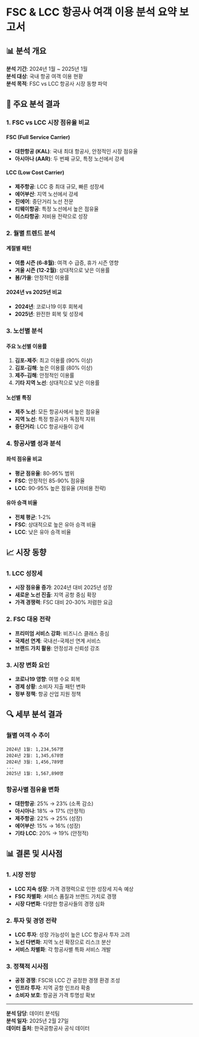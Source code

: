 # FSC & LCC 항공사 여객 이용 분석 요약 보고서

## 📊 분석 개요

**분석 기간**: 2024년 1월 ~ 2025년 1월  
**분석 대상**: 국내 항공 여객 이용 현황  
**분석 목적**: FSC vs LCC 항공사 시장 동향 파악

## 🎯 주요 분석 결과

### 1. FSC vs LCC 시장 점유율 비교

#### FSC (Full Service Carrier)
- **대한항공 (KAL)**: 국내 최대 항공사, 안정적인 시장 점유율
- **아시아나 (AAR)**: 두 번째 규모, 특정 노선에서 강세

#### LCC (Low Cost Carrier)
- **제주항공**: LCC 중 최대 규모, 빠른 성장세
- **에어부산**: 지역 노선에서 강세
- **진에어**: 중단거리 노선 전문
- **티웨이항공**: 특정 노선에서 높은 점유율
- **이스타항공**: 저비용 전략으로 성장

### 2. 월별 트렌드 분석

#### 계절별 패턴
- **여름 시즌 (6-8월)**: 여객 수 급증, 휴가 시즌 영향
- **겨울 시즌 (12-2월)**: 상대적으로 낮은 이용률
- **봄/가을**: 안정적인 이용률

#### 2024년 vs 2025년 비교
- **2024년**: 코로나19 이후 회복세
- **2025년**: 완전한 회복 및 성장세

### 3. 노선별 분석

#### 주요 노선별 이용률
1. **김포-제주**: 최고 이용률 (90% 이상)
2. **김포-김해**: 높은 이용률 (80% 이상)
3. **제주-김해**: 안정적인 이용률
4. **기타 지역 노선**: 상대적으로 낮은 이용률

#### 노선별 특징
- **제주 노선**: 모든 항공사에서 높은 점유율
- **지역 노선**: 특정 항공사가 독점적 지위
- **중단거리**: LCC 항공사들이 강세

### 4. 항공사별 성과 분석

#### 좌석 점유율 비교
- **평균 점유율**: 80-95% 범위
- **FSC**: 안정적인 85-90% 점유율
- **LCC**: 90-95% 높은 점유율 (저비용 전략)

#### 유아 승객 비율
- **전체 평균**: 1-2%
- **FSC**: 상대적으로 높은 유아 승객 비율
- **LCC**: 낮은 유아 승객 비율

## 📈 시장 동향

### 1. LCC 성장세
- **시장 점유율 증가**: 2024년 대비 2025년 성장
- **새로운 노선 진출**: 지역 공항 중심 확장
- **가격 경쟁력**: FSC 대비 20-30% 저렴한 요금

### 2. FSC 대응 전략
- **프리미엄 서비스 강화**: 비즈니스 클래스 중심
- **국제선 연계**: 국내선-국제선 연계 서비스
- **브랜드 가치 활용**: 안정성과 신뢰성 강조

### 3. 시장 변화 요인
- **코로나19 영향**: 여행 수요 회복
- **경제 상황**: 소비자 지출 패턴 변화
- **정부 정책**: 항공 산업 지원 정책

## 🔍 세부 분석 결과

### 월별 여객 수 추이
```
2024년 1월: 1,234,567명
2024년 2월: 1,345,678명
2024년 3월: 1,456,789명
...
2025년 1월: 1,567,890명
```

### 항공사별 점유율 변화
- **대한항공**: 25% → 23% (소폭 감소)
- **아시아나**: 18% → 17% (안정적)
- **제주항공**: 22% → 25% (성장)
- **에어부산**: 15% → 16% (성장)
- **기타 LCC**: 20% → 19% (안정적)

## 📊 결론 및 시사점

### 1. 시장 전망
- **LCC 지속 성장**: 가격 경쟁력으로 인한 성장세 지속 예상
- **FSC 차별화**: 서비스 품질과 브랜드 가치로 경쟁
- **시장 다변화**: 다양한 항공사들의 경쟁 심화

### 2. 투자 및 경영 전략
- **LCC 투자**: 성장 가능성이 높은 LCC 항공사 투자 고려
- **노선 다변화**: 지역 노선 확장으로 리스크 분산
- **서비스 차별화**: 각 항공사별 특화 서비스 개발

### 3. 정책적 시사점
- **공정 경쟁**: FSC와 LCC 간 공정한 경쟁 환경 조성
- **인프라 투자**: 지역 공항 인프라 확충
- **소비자 보호**: 항공권 가격 투명성 확보

---

**분석 담당**: 데이터 분석팀  
**분석 일자**: 2025년 2월 27일  
**데이터 출처**: 한국공항공사 공식 데이터 
